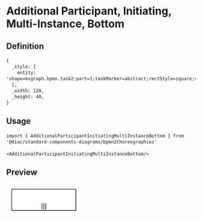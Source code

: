 # Additional Participant, Initiating, Multi-Instance, Bottom

## Definition

```
{
  _style: { 
    entity: 'shape=mxgraph.bpmn.task2;part=1;taskMarker=abstract;rectStyle=square;verticalAlign=top;isLoopMultiParallel=1;whiteSpace=wrap;html=1;',
  },
  _width: 120,
  _height: 40,
}
```

## Usage

```
import { AdditionalParticipantInitiatingMultiInstanceBottom } from '@diac/standard-components-diagrams/bpmn2Choreographies'

<AdditionalParticipantInitiatingMultiInstanceBottom/>
```

## Preview

<img src="./additional-participant-initiating-multi-instance-bottom.png" width="200"/>
